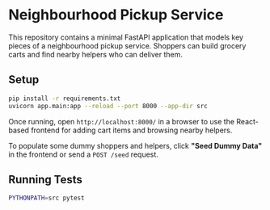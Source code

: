 # Neighbourhood Pickup Service

This repository contains a minimal FastAPI application that models key pieces of a neighbourhood pickup service. Shoppers can build grocery carts and find nearby helpers who can deliver them.

## Setup

```bash
pip install -r requirements.txt
uvicorn app.main:app --reload --port 8000 --app-dir src
```

Once running, open `http://localhost:8000/` in a browser to use the React-based frontend for adding cart items and browsing nearby helpers.

To populate some dummy shoppers and helpers, click **"Seed Dummy Data"** in the frontend or send a `POST /seed` request.

## Running Tests

```bash
PYTHONPATH=src pytest
```
